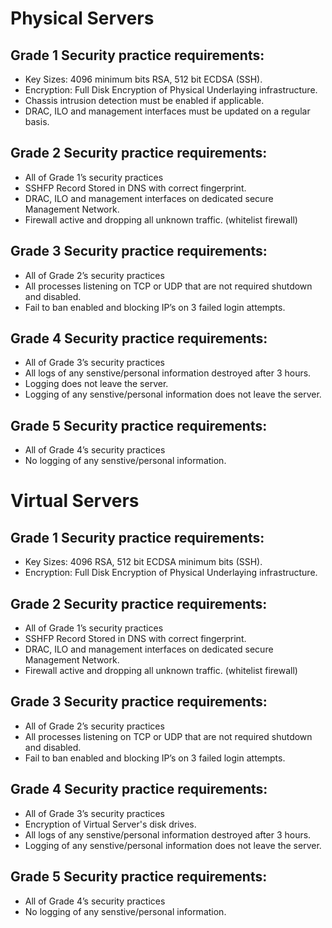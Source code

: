# Physical Servers 
## Grade 1 Security practice requirements: 
* Key Sizes:  4096 minimum bits RSA, 512 bit ECDSA (SSH).
* Encryption: Full Disk Encryption of Physical Underlaying infrastructure.
* Chassis intrusion detection must be enabled if applicable. 
* DRAC, ILO and management interfaces must be updated on a regular basis. 

## Grade 2 Security practice requirements: 
* All of Grade 1’s security practices 
* SSHFP Record Stored in DNS with correct fingerprint.
* DRAC, ILO and management interfaces on dedicated secure Management Network. 
* Firewall active and dropping all unknown traffic. (whitelist firewall) 

## Grade 3 Security practice requirements:
* All of Grade 2’s security practices 
* All processes listening on TCP or UDP that are not required shutdown and disabled. 
* Fail to ban enabled and blocking IP’s on 3 failed login attempts. 

## Grade 4 Security practice requirements: 
* All of Grade 3’s security practices 
* All logs of any senstive/personal information destroyed after 3 hours.
* Logging does not leave the server.
* Logging of any senstive/personal information does not leave the server.


## Grade 5 Security practice requirements: 
* All of Grade 4’s security practices 
* No logging of any senstive/personal information.

# Virtual Servers
## Grade 1 Security practice requirements: 
* Key Sizes:  4096 RSA, 512 bit ECDSA minimum bits (SSH).
* Encryption: Full Disk Encryption of Physical Underlaying infrastructure.

## Grade 2 Security practice requirements: 
* All of Grade 1’s security practices 
* SSHFP Record Stored in DNS with correct fingerprint.
* DRAC, ILO and management interfaces on dedicated secure Management Network. 
* Firewall active and dropping all unknown traffic. (whitelist firewall) 

## Grade 3 Security practice requirements: 
* All of Grade 2’s security practices 
* All processes listening on TCP or UDP that are not required shutdown and disabled. 
* Fail to ban enabled and blocking IP’s on 3 failed login attempts. 

## Grade 4 Security practice requirements:
* All of Grade 3’s security practices 
* Encryption of Virtual Server's disk drives. 
* All logs of any senstive/personal information destroyed after 3 hours.
* Logging of any senstive/personal information does not leave the server.

## Grade 5 Security practice requirements:
* All of Grade 4’s security practices 
* No logging of any senstive/personal information.

